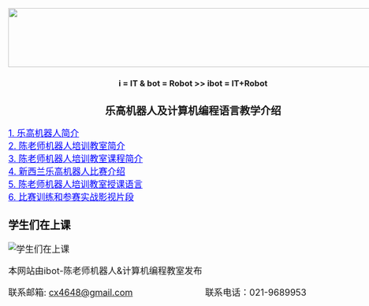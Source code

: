 <div style="width:750px; margin:auto">
	<img height="120" width="750" src="https://raw.githubusercontent.com/wiki/LegoEduNZ/LegoEduNZ.github.io/head2.jpg" />
<h3 align = "center">i = IT & bot = Robot  &gt;&gt;  ibot = IT+Robot</h3>
<h2 align = "center">乐高机器人及计算机编程语言教学介绍</h2>
<font size="4">
<a href="https://legoedunz.github.io/Intro1.html" style="color:blue;">1. 乐高机器人简介</a> 
<br>
<a href="https://legoedunz.github.io/Intro2.html" style="color:blue;">2. 陈老师机器人培训教室简介</a>
<br>
<a href="https://legoedunz.github.io/Intro3.html" style="color:blue;">3. 陈老师机器人培训教室课程简介</a>
<br>
<a href="https://legoedunz.github.io/Intro4.html" style="color:blue;">4. 新西兰乐高机器人比赛介绍</a>
<br>
<a href="https://legoedunz.github.io/Intro5.html" style="color:blue;">5. 陈老师机器人培训教室授课语言</a>
<br>
<a href="https://legoedunz.github.io/Intro6.html" style="color:blue;">6. 比赛训练和参赛实战影视片段</a>
<p>

<h3><font color="black">学生们在上课</font></h3>
<img src="https://raw.githubusercontent.com/wiki/LegoEduNZ/LegoEduNZ.github.io/p0.jpg"  alt="学生们在上课" />
<footer>
  <p>
	本网站由ibot-陈老师机器人&计算机编程教室发布
  </p>  
  <p>
	联系邮箱: <a  href="cx4648@gmail.com">cx4648@gmail.com</a>	&nbsp;&nbsp;&nbsp;&nbsp;&nbsp;&nbsp;&nbsp;&nbsp;&nbsp;&nbsp;&nbsp;&nbsp;&nbsp;&nbsp;&nbsp;&nbsp;&nbsp;&nbsp;&nbsp;&nbsp;&nbsp;&nbsp;&nbsp;&nbsp;&nbsp;&nbsp;&nbsp;
	联系电话：021-9689953
  </p>	  
</footer>
